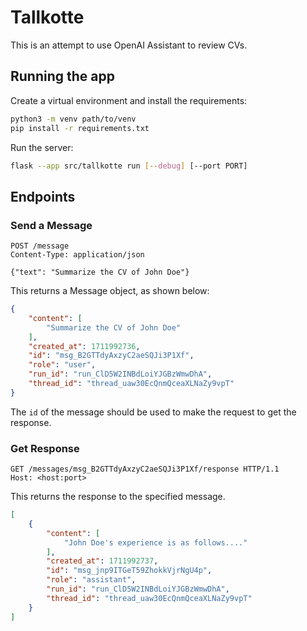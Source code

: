 # Tallkotte

This is an attempt to use OpenAI Assistant to review CVs.

## Running the app

Create a virtual environment and install the requirements:
```sh
python3 -m venv path/to/venv
pip install -r requirements.txt
```

Run the server:

```sh
flask --app src/tallkotte run [--debug] [--port PORT]
```

## Endpoints

### Send a Message

```
POST /message
Content-Type: application/json

{"text": "Summarize the CV of John Doe"}
```

This returns a Message object, as shown below:

```json
{
    "content": [
        "Summarize the CV of John Doe"
    ],
    "created_at": 1711992736,
    "id": "msg_B2GTTdyAxzyC2aeSQJi3P1Xf",
    "role": "user",
    "run_id": "run_ClD5W2INBdLoiYJGBzWmwDhA",
    "thread_id": "thread_uaw30EcQnmQceaXLNaZy9vpT"
}
```

The `id` of the message should be used to make the request to get the response.

### Get Response

```
GET /messages/msg_B2GTTdyAxzyC2aeSQJi3P1Xf/response HTTP/1.1
Host: <host:port>
```

This returns the response to the specified message.

```json
[
    {
        "content": [
            "John Doe's experience is as follows...."
        ],
        "created_at": 1711992737,
        "id": "msg_jnp9ITGeT59ZhokkVjrNgU4p",
        "role": "assistant",
        "run_id": "run_ClD5W2INBdLoiYJGBzWmwDhA",
        "thread_id": "thread_uaw30EcQnmQceaXLNaZy9vpT"
    }
]
```